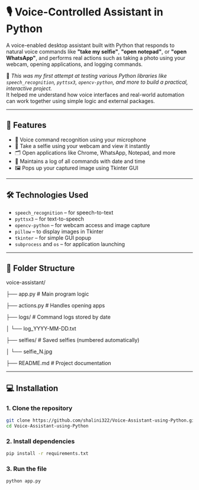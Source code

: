 # 🎙️ Voice-Controlled Assistant in Python

A voice-enabled desktop assistant built with Python that responds to natural voice commands like **"take my selfie"**, **"open notepad"**, or **"open WhatsApp"**, and performs real actions such as taking a photo using your webcam, opening applications, and logging commands.

🧪 _This was my first attempt at testing various Python libraries like `speech_recognition`, `pyttsx3`, `opencv-python`, and more to build a practical, interactive project._  
It helped me understand how voice interfaces and real-world automation can work together using simple logic and external packages.

---

## 🚀 Features

- 🎤 Voice command recognition using your microphone
- 📸 Take a selfie using your webcam and view it instantly
- 🗂️ Open applications like Chrome, WhatsApp, Notepad, and more
- 🧾 Maintains a log of all commands with date and time
- 🖼️ Pops up your captured image using Tkinter GUI

---

## 🛠️ Technologies Used

- `speech_recognition` – for speech-to-text
- `pyttsx3` – for text-to-speech
- `opencv-python` – for webcam access and image capture
- `pillow` – to display images in Tkinter
- `tkinter` – for simple GUI popup
- `subprocess` and `os` – for application launching

---

## 📂 Folder Structure

voice-assistant/

├── app.py           # Main program logic

├── actions.py       # Handles opening apps

├── logs/            # Command logs stored by date

│   └── log_YYYY-MM-DD.txt

├── selfies/         # Saved selfies (numbered automatically)

│   └── selfie_N.jpg

├── README.md        # Project documentation


---

## 💻 Installation

### 1. Clone the repository

```bash
git clone https://github.com/shalini322/Voice-Assistant-using-Python.git
cd Voice-Assistant-using-Python
```

### 2. Install dependencies

```bash
pip install -r requirements.txt
```

### 3. Run the file

```bash
python app.py
```
